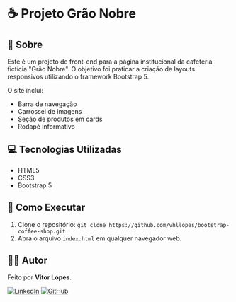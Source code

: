 # ☕ Projeto Grão Nobre

## 📖 Sobre

Este é um projeto de front-end para a página institucional da cafeteria fictícia "Grão Nobre". O objetivo foi praticar a criação de layouts responsivos utilizando o framework Bootstrap 5.

O site inclui:
- Barra de navegação
- Carrossel de imagens
- Seção de produtos em cards
- Rodapé informativo

## 💻 Tecnologias Utilizadas

- HTML5
- CSS3
- Bootstrap 5

## 🚀 Como Executar

1. Clone o repositório: `git clone https://github.com/vhllopes/bootstrap-coffee-shop.git`
2. Abra o arquivo `index.html` em qualquer navegador web.

## 👨‍💻 Autor

Feito por **Vitor Lopes**.

[![LinkedIn](https://img.shields.io/badge/LinkedIn-0077B5?style=for-the-badge&logo=linkedin&logoColor=white)](https://www.linkedin.com/in/vhllopes)
[![GitHub](https://img.shields.io/badge/GitHub-181717?style=for-the-badge&logo=github&logoColor=white)](https://github.com/vhllopes)
